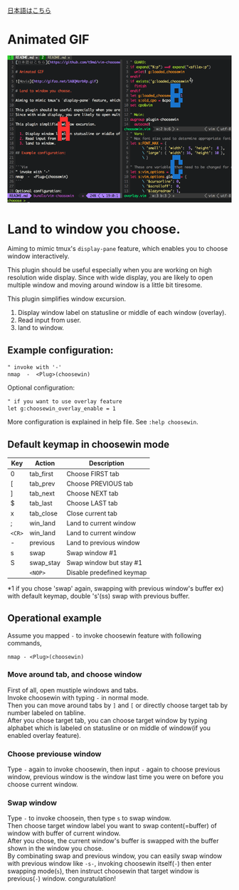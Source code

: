 [日本語はこちら](https://github.com/t9md/vim-choosewin/blob/master/README-JP.md)

# Animated GIF

![gif](https://raw.githubusercontent.com/t9md/t9md/1675510eaa1b789aeffbc49c1ae3b1e8e7dceabe/img/vim-choosewin.gif)

# Land to window you choose.

Aiming to mimic tmux's `display-pane` feature, which enables you to choose window interactively.

This plugin should be useful especially when you are working on high resolution wide display.
Since with wide display, you are likely to open multiple window and moving around window is a little bit tiresome.

This plugin simplifies window excursion.

  1. Display window label on statusline or middle of each window (overlay).
  2. Read input from user.
  3. land to window.

## Example configuration:


```Vim
" invoke with '-'
nmap  -  <Plug>(choosewin)
```

Optional configuration:

```vim
" if you want to use overlay feature
let g:choosewin_overlay_enable = 1
```

More configuration is explained in help file. See `:help choosewin`.

## Default keymap in choosewin mode

| Key    | Action    | Description                   |
| ------ | --------- | ----------------------------- |
| 0      | tab_first | Choose FIRST    tab           |
| [      | tab_prev  | Choose PREVIOUS tab           |
| ]      | tab_next  | Choose NEXT     tab           |
| $      | tab_last  | Choose LAST     tab           |
| x      | tab_close | Close current tab             |
| ;      | win_land  | Land to current window        |
| `<CR>` | win_land  | Land to current window        |
| -      | previous  | Land to previous window       |
| s      | swap      | Swap window                #1 |
| S      | swap_stay | Swap window but stay       #1 |
|        | `<NOP>`   | Disable predefined keymap     |
*1 if you chose 'swap' again, swapping with previous window's buffer
ex) with default keymap, double 's'(ss) swap with previous buffer.

## Operational example

Assume you mapped `-` to invoke choosewin feature with following commands,

```Vim
nmap - <Plug>(choosewin)
```

### Move around tab, and choose window

First of all, open mustiple windows and tabs.  
Invoke choosewin with typing `-` in normal mode.  
Then you can move around tabs by `]` and `[` or directly choose target tab by number labeled on tabline.  
After you chose target tab, you can choose target window by typing alphabet which is labeled on statusline or on middle of window(if you enabled overlay feature).  

### Choose previouse window

Type `-` again to invoke choosewin, then input `-` again to choose previous window, previous window is the window last time you were on before you choose current window.  

### Swap window

Type `-` to invoke choosein, then type `s` to swap window.  
Then choose target window label you want to swap content(=buffer) of window with buffer of current window.  
After you chose, the current window's buffer is swapped with the buffer shown in the window you chose.  
By combinating swap and previous window, you can easily swap window with previous window like `-s-`, invoking choosewin itself(`-`) then enter swapping mode(`s`), then instruct choosewin that target window is previous(`-`) window. conguratulation!  
